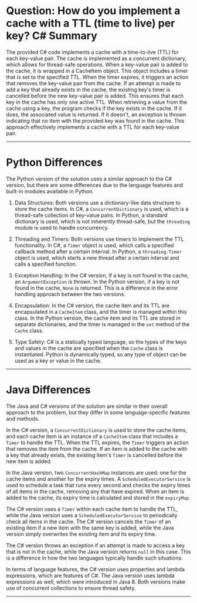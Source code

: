 # Question: How do you implement a cache with a TTL (time to live) per key? C# Summary

The provided C# code implements a cache with a time-to-live (TTL) for each key-value pair. The cache is implemented as a concurrent dictionary, which allows for thread-safe operations. When a key-value pair is added to the cache, it is wrapped in a CacheItem object. This object includes a timer that is set to the specified TTL. When the timer expires, it triggers an action that removes the key-value pair from the cache. If an attempt is made to add a key that already exists in the cache, the existing key's timer is cancelled before the new key-value pair is added. This ensures that each key in the cache has only one active TTL. When retrieving a value from the cache using a key, the program checks if the key exists in the cache. If it does, the associated value is returned. If it doesn't, an exception is thrown indicating that no item with the provided key was found in the cache. This approach effectively implements a cache with a TTL for each key-value pair.

---

# Python Differences

The Python version of the solution uses a similar approach to the C# version, but there are some differences due to the language features and built-in modules available in Python.

1. Data Structures: Both versions use a dictionary-like data structure to store the cache items. In C#, a `ConcurrentDictionary` is used, which is a thread-safe collection of key-value pairs. In Python, a standard dictionary is used, which is not inherently thread-safe, but the `threading` module is used to handle concurrency.

2. Threading and Timers: Both versions use timers to implement the TTL functionality. In C#, a `Timer` object is used, which calls a specified callback method after a certain interval. In Python, a `threading.Timer` object is used, which starts a new thread after a certain interval and calls a specified function.

3. Exception Handling: In the C# version, if a key is not found in the cache, an `ArgumentException` is thrown. In the Python version, if a key is not found in the cache, `None` is returned. This is a difference in the error handling approach between the two versions.

4. Encapsulation: In the C# version, the cache item and its TTL are encapsulated in a `CacheItem` class, and the timer is managed within this class. In the Python version, the cache item and its TTL are stored in separate dictionaries, and the timer is managed in the `set` method of the `Cache` class.

5. Type Safety: C# is a statically typed language, so the types of the keys and values in the cache are specified when the `Cache` class is instantiated. Python is dynamically typed, so any type of object can be used as a key or value in the cache.

---

# Java Differences

The Java and C# versions of the solution are similar in their overall approach to the problem, but they differ in some language-specific features and methods.

In the C# version, a `ConcurrentDictionary` is used to store the cache items, and each cache item is an instance of a `CacheItem` class that includes a `Timer` to handle the TTL. When the TTL expires, the `Timer` triggers an action that removes the item from the cache. If an item is added to the cache with a key that already exists, the existing item's `Timer` is cancelled before the new item is added.

In the Java version, two `ConcurrentHashMap` instances are used: one for the cache items and another for the expiry times. A `ScheduledExecutorService` is used to schedule a task that runs every second and checks the expiry times of all items in the cache, removing any that have expired. When an item is added to the cache, its expiry time is calculated and stored in the `expiryMap`.

The C# version uses a `Timer` within each cache item to handle the TTL, while the Java version uses a `ScheduledExecutorService` to periodically check all items in the cache. The C# version cancels the `Timer` of an existing item if a new item with the same key is added, while the Java version simply overwrites the existing item and its expiry time.

The C# version throws an exception if an attempt is made to access a key that is not in the cache, while the Java version returns `null` in this case. This is a difference in how the two languages typically handle such situations.

In terms of language features, the C# version uses properties and lambda expressions, which are features of C#. The Java version uses lambda expressions as well, which were introduced in Java 8. Both versions make use of concurrent collections to ensure thread safety.

---
